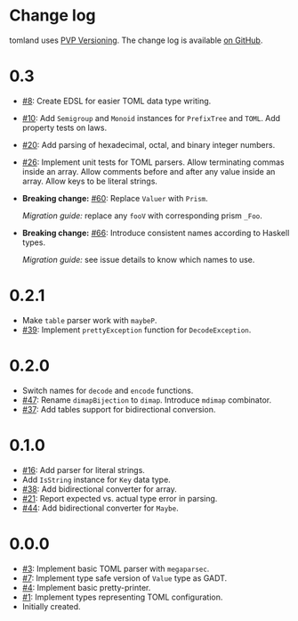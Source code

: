 Change log
==========

tomland uses [PVP Versioning][1].
The change log is available [on GitHub][2].

0.3
=====

* [#8](https://github.com/kowainik/tomland/issues/8):
  Create EDSL for easier TOML data type writing.
* [#10](https://github.com/kowainik/tomland/issues/10):
  Add `Semigroup` and `Monoid` instances for `PrefixTree` and `TOML`.
  Add property tests on laws.
* [#20](https://github.com/kowainik/tomland/issues/20):
  Add parsing of hexadecimal, octal, and binary integer numbers.
* [#26](https://github.com/kowainik/tomland/issues/26):
  Implement unit tests for TOML parsers.
  Allow terminating commas inside an array.
  Allow comments before and after any value inside an array.
  Allow keys to be literal strings.
* **Breaking change:** [#60](https://github.com/kowainik/tomland/issues/60):
  Replace `Valuer` with `Prism`.

  _Migration guide:_ replace any `fooV` with corresponding prism `_Foo`.
* **Breaking change:** [#66](https://github.com/kowainik/tomland/issues/66):
  Introduce consistent names according to Haskell types.

  _Migration guide:_ see issue details to know which names to use.

0.2.1
=====
* Make `table` parser work with `maybeP`.
* [#39](https://github.com/kowainik/tomland/issues/39):
  Implement `prettyException` function for `DecodeException`.

0.2.0
=====
* Switch names for `decode` and `encode` functions.
* [#47](https://github.com/kowainik/tomland/issues/47):
  Rename `dimapBijection` to `dimap`. Introduce `mdimap` combinator.
* [#37](https://github.com/kowainik/tomland/issues/37):
  Add tables support for bidirectional conversion.

0.1.0
=====
* [#16](https://github.com/kowainik/tomland/issues/16):
  Add parser for literal strings.
* Add `IsString` instance for `Key` data type.
* [#38](https://github.com/kowainik/tomland/issues/38):
  Add bidirectional converter for array.
* [#21](https://github.com/kowainik/tomland/issues/21):
  Report expected vs. actual type error in parsing.
* [#44](https://github.com/kowainik/tomland/issues/44):
  Add bidirectional converter for `Maybe`.

0.0.0
=====
* [#3](https://github.com/kowainik/tomland/issues/3):
  Implement basic TOML parser with `megaparsec`.
* [#7](https://github.com/kowainik/tomland/issues/7):
  Implement type safe version of `Value` type as GADT.
* [#4](https://github.com/kowainik/tomland/issues/4):
  Implement basic pretty-printer.
* [#1](https://github.com/kowainik/tomland/issues/1):
  Implement types representing TOML configuration.
* Initially created.

[1]: https://pvp.haskell.org
[2]: https://github.com/kowainik/tomland/releases

